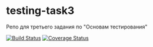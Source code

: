 # testing-task3
Репо для третьего задания по "Основам тестирования" 

[![Build Status](https://travis-ci.org/NikonP/testing-task3.svg?branch=master)](https://travis-ci.org/NikonP/testing-task3)
[![Coverage Status](https://coveralls.io/repos/github/NikonP/testing-task3/badge.svg?branch=master)](https://coveralls.io/github/NikonP/testing-task3?branch=master)
